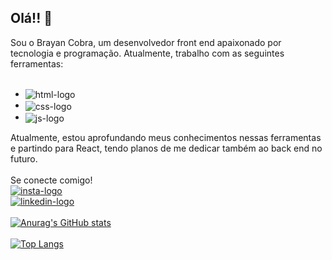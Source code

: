 ## Olá!! 👋

 Sou o Brayan Cobra, um desenvolvedor front end apaixonado por tecnologia e programação. Atualmente, trabalho com as seguintes ferramentas:
<br>
<br>
- <img src="https://img.shields.io/badge/HTML5-E34F26?style=for-the-badge&logo=html5&logoColor=white" alt="html-logo" align="center">
- <img src="https://img.shields.io/badge/CSS3-1572B6?style=for-the-badge&logo=css3&logoColor=white" alt="css-logo" align="center">
- <img src="https://img.shields.io/badge/JavaScript-323330?style=for-the-badge&logo=javascript&logoColor=F7DF1E" alt="js-logo" align="center">
  <br>
 Atualmente, estou aprofundando meus conhecimentos nessas ferramentas e partindo para React, tendo planos de me dedicar também ao back end no futuro.
   <br>
   <br>
   Se conecte comigo!
<br>
<a href="https://www.instagram.com/brayan_cobra__"><img src="https://img.shields.io/badge/Instagram-E4405F?style=for-the-badge&logo=instagram&logoColor=white" alt="insta-logo"></a>
<br>
<a href="https://www.linkedin.com/in/brayancobraf"><img src="https://img.shields.io/badge/LinkedIn-0077B5?style=for-the-badge&logo=linkedin&logoColor=white" alt="linkedin-logo"></a>
   <br>
   <br>
   [![Anurag's GitHub stats](https://github-readme-stats.vercel.app/api?username=BrayanCobra)](https://github.com/anuraghazra/github-readme-stats)
   <br>
   <br>
   [![Top Langs](https://github-readme-stats.vercel.app/api/top-langs/?username=BrayanCobra&layout=donut)](https://github.com/anuraghazra/github-readme-stats)
